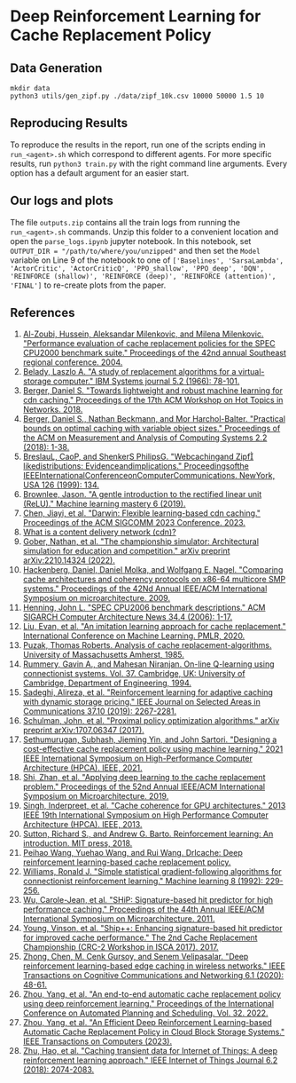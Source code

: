 # Deep Reinforcement Learning for Cache Replacement Policy

## Data Generation
```
mkdir data
python3 utils/gen_zipf.py ./data/zipf_10k.csv 10000 50000 1.5 10
```

## Reproducing Results
To reproduce the results in the report, run one of the scripts ending in `run_<agent>.sh` which correspond to different agents. For more specific results, run `python3 train.py` with the right command line arguments. Every option has a default argument for an easier start.

## Our logs and plots
The file `outputs.zip` contains all the train logs from running the `run_<agent>.sh` commands. Unzip this folder to a convenient location and open the `parse_logs.ipynb` jupyter notebook. In this notebook, set `OUTPUT_DIR = "/path/to/where/you/unzipped"` and then set the `Model` variable on Line 9 of the notebook to one of `['Baselines', 'SarsaLambda', 'ActorCritic', 'ActorCriticQ', 'PPO_shallow', 'PPO_deep', 'DQN', 'REINFORCE (shallow)', 'REINFORCE (deep)', 'REINFORCE (attention)', 'FINAL']` to re-create plots from the paper.


## References

1. [Al-Zoubi, Hussein, Aleksandar Milenkovic, and Milena Milenkovic. "Performance evaluation of cache replacement policies for the SPEC CPU2000 benchmark suite." Proceedings of the 42nd annual Southeast regional conference. 2004.](https://dl.acm.org/doi/abs/10.1145/986537.986601)
2. [Belady, Laszlo A. "A study of replacement algorithms for a virtual-storage computer." IBM Systems journal 5.2 (1966): 78-101.](https://ieeexplore.ieee.org/abstract/document/5388441)
3. [Berger, Daniel S. "Towards lightweight and robust machine learning for cdn caching." Proceedings of the 17th ACM Workshop on Hot Topics in Networks. 2018.](https://dl.acm.org/doi/abs/10.1145/3286062.3286082)
4. [Berger, Daniel S., Nathan Beckmann, and Mor Harchol-Balter. "Practical bounds on optimal caching with variable object sizes." Proceedings of the ACM on Measurement and Analysis of Computing Systems 2.2 (2018): 1-38.](https://dl.acm.org/doi/abs/10.1145/3224427)
5. [BreslauL, CaoP, and ShenkerS PhilipsG. "Webcachingand Zipf likedistributions: Evidenceandimplications." Proceedingsofthe IEEEInternationalConferenceonComputerCommunications. NewYork, USA 126 (1999): 134.](https://ieeexplore.ieee.org/abstract/document/749260/)
6. [Brownlee, Jason. "A gentle introduction to the rectified linear unit (ReLU)." Machine learning mastery 6 (2019).](https://machinelearningmastery.com/rectified-linear-activation-function-for-deep-learning-neural-networks/)
7. [Chen, Jiayi, et al. "Darwin: Flexible learning-based cdn caching." Proceedings of the ACM SIGCOMM 2023 Conference. 2023.](https://dl.acm.org/doi/abs/10.1145/3603269.3604863)
8. [What is a content delivery network (cdn)?](https://www.cloudflare.com/learning/cdn/what-is-a-cdn/)
9. [Gober, Nathan, et al. "The championship simulator: Architectural simulation for education and competition." arXiv preprint arXiv:2210.14324 (2022).](https://arxiv.org/abs/2210.14324)
10. [Hackenberg, Daniel, Daniel Molka, and Wolfgang E. Nagel. "Comparing cache architectures and coherency protocols on x86-64 multicore SMP systems." Proceedings of the 42Nd Annual IEEE/ACM International Symposium on microarchitecture. 2009.](https://dl.acm.org/doi/abs/10.1145/1669112.1669165)
11. [Henning, John L. "SPEC CPU2006 benchmark descriptions." ACM SIGARCH Computer Architecture News 34.4 (2006): 1-17.](https://dl.acm.org/doi/pdf/10.1145/1186736.1186737?casa_token=vVmSlSq_8lkAAAAA:idYw8qHhaZ6BxFX3bl_sQ0cHGOu1p8qULkh3iXVytlBnkEzzCK4wWvdD00Hwsvhw9e6nW0crPD2MiQ)
12. [Liu, Evan, et al. "An imitation learning approach for cache replacement." International Conference on Machine Learning. PMLR, 2020.](http://proceedings.mlr.press/v119/liu20f.html)
13. [Puzak, Thomas Roberts. Analysis of cache replacement-algorithms. University of Massachusetts Amherst, 1985.](https://search.proquest.com/openview/3821c43e2783d0c0a7043212ea833abf/1?pq-origsite=gscholar&cbl=18750&diss=y&casa_token=ZtRrhAbYH-AAAAAA:kp3uvkDHSfeokpxiuyGCslayI5Xer3lrCnhBulWM_bzbgZsdomPBzCfNxFbVJgHHCO6Azu-n)
14. [Rummery, Gavin A., and Mahesan Niranjan. On-line Q-learning using connectionist systems. Vol. 37. Cambridge, UK: University of Cambridge, Department of Engineering, 1994.](https://www.researchgate.net/profile/Mahesan-Niranjan/publication/2500611_On-Line_Q-Learning_Using_Connectionist_Systems/links/5438d5db0cf204cab1d6db0f/On-Line-Q-Learning-Using-Connectionist-Systems.pdf?_sg%5B0%5D=HYd0h230b7WOR6m4hj5yx01K97aS61Z0DufUURMQr9ZqMqcEVZ0dNpG84h6uCfRl_M40FNkXgRX-GnpnxH31Ww.jBF3fgrlhaJYs3bDEaHQU22nRpKP0zKeF_oOsqh7WddL8pfxAomPSbeANzdmLP9YPB26HbLeSaEJqhFgzIxvWQ&_sg%5B1%5D=CZtZhHTEMgSwBZrpZU_7BACd8RH04JUKiITdXRQJ6MQ9SFS27jreZmcsuNcqYYWRoxcwBE-xBMbrfl1QobmEZ65bmkmpzonq5JoLRIIUKXne.jBF3fgrlhaJYs3bDEaHQU22nRpKP0zKeF_oOsqh7WddL8pfxAomPSbeANzdmLP9YPB26HbLeSaEJqhFgzIxvWQ&_iepl=)
15. [Sadeghi, Alireza, et al. "Reinforcement learning for adaptive caching with dynamic storage pricing." IEEE Journal on Selected Areas in Communications 37.10 (2019): 2267-2281.](https://ieeexplore.ieee.org/abstract/document/8790766/?casa_token=PK7zPZIzqtwAAAAA:frTNb29ehZqPncFXzMaaYAP1cnK-i1fO_TXIaqXlbfYzX-EBMJeKvByveylguu47eH2bixwwzA)
16. [Schulman, John, et al. "Proximal policy optimization algorithms." arXiv preprint arXiv:1707.06347 (2017).](https://arxiv.org/abs/1707.06347)
17. [Sethumurugan, Subhash, Jieming Yin, and John Sartori. "Designing a cost-effective cache replacement policy using machine learning." 2021 IEEE International Symposium on High-Performance Computer Architecture (HPCA). IEEE, 2021.](https://ieeexplore.ieee.org/abstract/document/9407137/?casa_token=igWUC0xRuFEAAAAA:gTMv1KO6Po70BPbd2beH62EEcaBOPV3CUHEulqAo-YRVnpy03VXsMVgwC-5yoYXOcN60SEcixA)
18. [Shi, Zhan, et al. "Applying deep learning to the cache replacement problem." Proceedings of the 52nd Annual IEEE/ACM International Symposium on Microarchitecture. 2019.](https://dl.acm.org/doi/abs/10.1145/3352460.3358319)
19. [Singh, Inderpreet, et al. "Cache coherence for GPU architectures." 2013 IEEE 19th International Symposium on High Performance Computer Architecture (HPCA). IEEE, 2013.](https://ieeexplore.ieee.org/abstract/document/6522351/?casa_token=2TVhOJupAlwAAAAA:mJkQ8d5QGFgEp4zqUhmWpEkuwPwg6syi_gHj0OfAb_umkh5vJbUyKBULOG6MTlY1bRafR34MnQ)
20. [Sutton, Richard S., and Andrew G. Barto. Reinforcement learning: An introduction. MIT press, 2018.](https://books.google.com/books?hl=en&lr=&id=uWV0DwAAQBAJ&oi=fnd&pg=PR7&dq=Reinforcement+learning:+An+introduction.&ots=mjoIq2_3k9&sig=2Hh98nKFYCDRvelDziXIC-FvNbw)
21. [Peihao Wang, Yuehao Wang, and Rui Wang. Drlcache: Deep reinforcement learning-based cache replacement policy.](https://github.com/peihaowang/DRLCache)
22. [Williams, Ronald J. "Simple statistical gradient-following algorithms for connectionist reinforcement learning." Machine learning 8 (1992): 229-256.](https://link.springer.com/article/10.1007/BF00992696)
23. [Wu, Carole-Jean, et al. "SHiP: Signature-based hit predictor for high performance caching." Proceedings of the 44th Annual IEEE/ACM International Symposium on Microarchitecture. 2011.](https://dl.acm.org/doi/abs/10.1145/2155620.2155671)
24. [Young, Vinson, et al. "Ship++: Enhancing signature-based hit predictor for improved cache performance." The 2nd Cache Replacement Championship (CRC-2 Workshop in ISCA 2017). 2017.](https://www.semanticscholar.org/paper/SHiP-%2B-%2B-%3A-Enhancing-Signature-Based-Hit-Predictor-Young-Chou/d1fb26e6fc2c71d984bb1213af1d5b2a57f04b6f)
25. [Zhong, Chen, M. Cenk Gursoy, and Senem Velipasalar. "Deep reinforcement learning-based edge caching in wireless networks." IEEE Transactions on Cognitive Communications and Networking 6.1 (2020): 48-61.](https://ieeexplore.ieee.org/abstract/document/8964499/?casa_token=O4ErV8-RzzAAAAAA:Tj28qIMPq7oUzozANE2hlA0s6zspX7Z1Gny3coMHLxec7jyVf532L81AtJve6ECdt4QqTrhSDw)
26. [Zhou, Yang, et al. "An end-to-end automatic cache replacement policy using deep reinforcement learning." Proceedings of the International Conference on Automated Planning and Scheduling. Vol. 32. 2022.](https://ojs.aaai.org/index.php/ICAPS/article/view/19840)
27. [Zhou, Yang, et al. "An Efficient Deep Reinforcement Learning-based Automatic Cache Replacement Policy in Cloud Block Storage Systems." IEEE Transactions on Computers (2023).](https://ieeexplore.ieee.org/abstract/document/10288208/?casa_token=nf6AS0eXpXkAAAAA:WxecuOT1_iz3_ex2nhy2tqpf0S_yaf7TNxF-Z6z-gB84_6-xoVCP19v-vMNl995T4NrQP2M-ig)
28. [Zhu, Hao, et al. "Caching transient data for Internet of Things: A deep reinforcement learning approach." IEEE Internet of Things Journal 6.2 (2018): 2074-2083.](https://ieeexplore.ieee.org/abstract/document/8542696/?casa_token=14naOS4QrWAAAAAA:gYZFmy3HP_cOU_8OJJ46xy6PgvLMSLAIbt_-eG-R7SfvshaT2QuBPIc0wucpW4AZndQDQMzeiA)